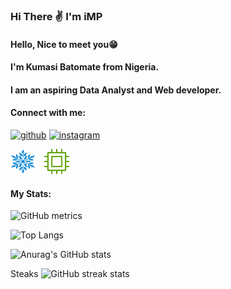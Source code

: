 
### Hi There ✌ I'm iMP

#### Hello, Nice to meet you😁
#### I'm Kumasi Batomate from Nigeria.
#### I am an aspiring Data Analyst and Web developer. 


#### Connect with me:

[<img src='https://cdn.jsdelivr.net/npm/simple-icons@3.0.1/icons/github.svg' alt='github' height='40'>](https://github.com/IMP419)
[<img src='https://cdn.jsdelivr.net/npm/simple-icons@3.0.1/icons/instagram.svg' alt='instagram' height='40'>](https://www.instagram.com/dmexicanfromng/)

<a href='https://archiveprogram.github.com/'><img src='https://raw.githubusercontent.com/acervenky/animated-github-badges/master/assets/acbadge.gif' width='40' height='40'></a> <a href='https://docs.github.com/en/developers'><img src='https://raw.githubusercontent.com/acervenky/animated-github-badges/master/assets/devbadge.gif' width='40' height='40'></a> 


#### My Stats:

![GitHub metrics](https://metrics.lecoq.io/IMP419) 

![Top Langs](https://github-readme-stats.vercel.app/api/top-langs/?username=IMP419&langs_count=8)

![Anurag's GitHub stats](https://github-readme-stats.vercel.app/api?username=IMP419&show_icons=true)

Steaks
![GitHub streak stats](https://streak-stats.demolab.com/?user=IMP419)  

